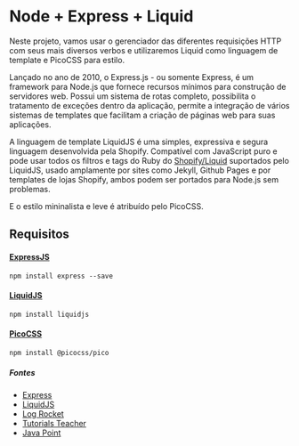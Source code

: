 # Node + Express + Liquid

Neste projeto, vamos usar o gerenciador das diferentes requisições HTTP com seus mais diversos verbos e utilizaremos Liquid como linguagem de template e PicoCSS para estilo.

Lançado no ano de 2010, o Express.js - ou somente Express, é um framework para Node.js que fornece recursos mínimos para construção de servidores web. Possui um sistema de rotas completo, possibilita o tratamento de exceções dentro da aplicação, permite a integração de vários sistemas de templates que facilitam a criação de páginas web para suas aplicações. 

A linguagem de template LiquidJS é uma simples, expressiva e segura linguagem desenvolvida pela Shopify. Compatível com JavaScript puro e pode usar todos os filtros e tags do Ruby do [Shopify/Liquid](https://github.com/Shopify/liquid) suportados pelo LiquidJS, usado amplamente por sites como Jekyll, Github Pages e por templates de lojas Shopify, ambos podem ser portados para Node.js sem problemas. 

E o estilo mininalista e leve é atribuído pelo PicoCSS. 


## Requisitos


#### [ExpressJS](https://github.com/expressjs/expressjs.com)

```
npm install express --save
```


#### [LiquidJS](https://github.com/harttle/liquidjs)

```
npm install liquidjs
```


#### [PicoCSS](https://picocss.com/docs/dropdown)

```
npm install @picocss/pico
```


##### Fontes

- [Express](https://expressjs.com/en/resources/template-engines.html)
- [LiquidJS](https://liquidjs.com/tutorials/setup.html)
- [Log Rocket](https://blog.logrocket.com/top-express-js-template-engines-for-dynamic-html-pages/)
- [Tutorials Teacher](https://www.tutorialsteacher.com/nodejs/template-engines-for-nodejs)
- [Java Point](https://www.javatpoint.com/expressjs-template)